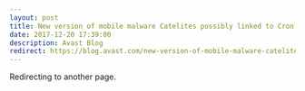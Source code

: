 ```yaml
---
layout: post
title: New version of mobile malware Catelites possibly linked to Cron cyber gang
date: 2017-12-20 17:39:00
description: Avast Blog
redirect: https://blog.avast.com/new-version-of-mobile-malware-catelites-possibly-linked-to-cron-cyber-gang
---
```


Redirecting to another page.
